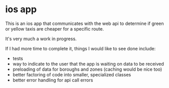 
# ios app

This is an ios app that communicates with the web api to determine if green or yellow
taxis are cheaper for a specific route.

It's very much a work in progress.

If I had more time to complete it, things I would like to see done include:

- tests
- way to indicate to the user that the app is waiting on data to be received
- preloading of data for boroughs and zones (caching would be nice too)
- better factoring of code into smaller, specialized classes
- better error handling for api call errors
